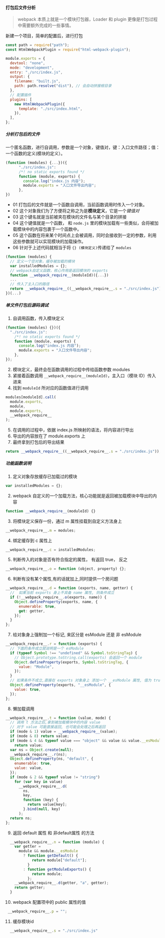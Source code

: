 <!--
 * @Date: 2021-08-19 20:54:31
 * @LastEditors: chuhongguang
-->

#### 打包后文件分析

> webpack 本质上就是一个模块打包器，Loader 和 plugin 更像是打包过程中需要额外完成的一些事情。

新建一个项目，简单的配置后，进行打包

```js
const path = require("path");
const HtmlWebpackPlugin = require("html-webpack-plugin");

module.exports = {
  devtool: "none",
  mode: "development",
  entry: "./src/index.js",
  output: {
    filename: "built.js",
    path: path.resolve("dist"), // 会自动拼接根目录
  },
  // 配置插件
  plugins: [
    new HtmlWebpackPlugin({
      template: "./src/index.html",
    }),
  ],
};
```

##### 分析打包后的文件

一个匿名函数，进行自调用，参数是一个对象，键值对，键：入口文件路径；值：一个函数的定义(模块的定义）。

```js
(function (modules) {...})({
      "./src/index.js":
      /*! no static exports found */
      function (module, exports) {
        console.log("index.js 内容");
        module.exports = "入口文件导出内容";
      },
})
```

- 01 打包后的文件就是一个函数自调用，当前函数调用时传入一个对象。
- 02 这个对象我们为了方便将之称之为是**模块定义**，它是一个*键值对*
- 03 这个键名就是当前被夹在模块的文件名与某个目录的拼接
- 04 这个键值就是一个函数， 和 `node.js` 里的模块加载有一些类似，会将被加载模块中的内容包裹于一个函数中。
- 05 这个函数在将来某个时间点上会被调用，同时会接收到一定的参数，利用这些参数就可以实现模块的加载操作。
- 06 针对于上述代码就相当于将 `{} (模块定义)`传递给了 `modules`

```js
(function (modules) {
  // 定义一个空对象，缓存被加载的模块
  var installedModules = {};
  // webpack自定义函数，核心作用是返回模块的 exports
  function __webpack_require__(moduleId)({...})
  ...
  // 传入了主入口的路径
  return __webpack_require__((__webpack_require__.s = "./src/index.js"));
})(...)
```

##### 单文件打包后源码调试

1. 自调用函数，传入模块定义

```js
(function (modules) {})({
  "./src/index.js":
    /*! no static exports found */
    function (module, exports) {
      console.log("index.js 内容");
      module.exports = "入口文件导出内容";
    },
});
```

2. 模块定义，最终会在函数调用的过程中传给函数参数 modules
3. 紧接着函数调用 `__webpack_require__(moduleId)`，主入口（模块 ID）传入进来
4. 找到 `moduleId` 所对应的函数值进行调用

```js
modules[moduleId].call(
  module.exports,
  module,
  module.exports,
  __webpack_require__
);
```

5. 在调用的过程中，依据 index.js 所映射的语法，将内容进行导出
6. 导出的内容放在了 module.exports 上
7. 最终拿到打包后的导出结果

```js
return __webpack_require__((__webpack_require__.s = "./src/index.js"));
```

##### 功能函数说明

1. 定义对象存放缓存已加载过的模块

```js
var installedModules = {};
```

2. webpack 自定义的一个加载方法，核心功能就是返回被加载模块中导出的内容

```js
function __webpack_require__(moduleId) {}
```

3. 将模块定义保存一份，通过 m 属性挂载到自定义方法身上

```js
__webpack_require__.m = modules;
```

4. 绑定缓存到 c 属性上

```js
__webpack_require__.c = installedModules;
```

5. 判断传入的对象是否有符合指定的属性， 有返回 true， 反之

```js
__webpack_require__.o = function (object, property) {};
```

6. 判断有没有某个属性,有的话就加上,同时提供一个房问题

```js
__webpack_require__.d = function (exports, name, getter) {
  //  如果当前 exports 身上不具备 name 属性, 则条件成立
  if (!__webpack_require__.o(exports, name)) {
    Object.defineProperty(exports, name, {
      enumerable: true,
      get: getter,
    });
  }
};
```

7. 给对象身上强制加一个标记, 来区分是 esModule 还是 非 esModule

```js
__webpack_require__.r = function (exports) {
  // 下面的条件成立就说明是一个 esModule
  if (typeof Symbol !== "undefined" && Symbol.toStringTag) {
    // Object.prototype.toString.call(exports) 会返回一个 module
    Object.defineProperty(exports, Symbol.toStringTag, {
      value: "Module",
    });
  }
  // 如果条件不成立,直接在 exports 对象身上 添加一个 __esModule 属性, 值为 true
  Object.defineProperty(exports, "__esModule", {
    value: true,
  });
};
```

8. 懒加载调用

```js
__webpack_require__.t = function (value, mode) {
  // 调用 t 方法之后,拿到被加载模块中的内容 value
  // 对于 value 可能直接返回, 也可能会处理之后再返回
  if (mode & 1) value = __webpack_require__(value);
  if (mode & 8) return value;
  if (mode & 4 && typeof value === "object" && value && value.__esModule)
    return value;
  var ns = Object.create(null);
  __webpack_require__.r(ns);
  Object.defineProperty(ns, "default", {
    enumerable: true,
    value: value,
  });
  if (mode & 2 && typeof value != "string")
    for (var key in value)
      __webpack_require__.d(
        ns,
        key,
        function (key) {
          return value[key];
        }.bind(null, key)
      );
  return ns;
};
```

9. 返回 default 属性 和 非default属性 的方法

```js
  __webpack_require__.n = function (module) {
    var getter =
      module && module.__esModule
        ? function getDefault() {
            return module["default"];
          }
        : function getModuleExports() {
            return module;
          };
    __webpack_require__.d(getter, "a", getter);
    return getter;
  }
```

10. webpack 配置项中的 public 属性的值

```js
 __webpack_require__.p = "";
```
11. 缓存模块id

```js
  __webpack_require__.s = "./src/index.js"
```

